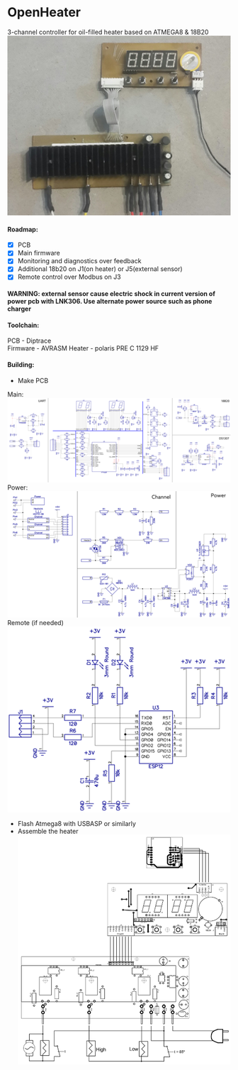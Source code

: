 # OpenHeater
3-channel controller for oil-filled heater based on ATMEGA8 & 18B20
![Photo](/Docs/E.png)

#### Roadmap:
- [x] PCB
- [x] Main firmware
- [x] Monitoring and diagnostics over feedback
- [x] Additional 18b20 оn J1(on heater) or J5(external sensor)
- [x] Remote control over Modbus on J3
#### WARNING: external sensor cause electric shock in current version of power pcb with LNK306. Use alternate power source such as phone charger

#### Toolchain:
PCB - Diptrace  
Firmware - AVRASM
Heater - polaris PRE C 1129 HF

#### Building:
- Make PCB

Main:
![Main](/Docs/Schemas/Main.png)
Power:
![Power](/Docs/Schemas/Power.png)
Remote (if needed)
![Remote_WIFI](/Docs/Schemas/Remote_WIFI.png)
- Flash Atmega8 with USBASP or similarly
- Assemble the heater
![Common](/Docs/Schemas/Common.png)

